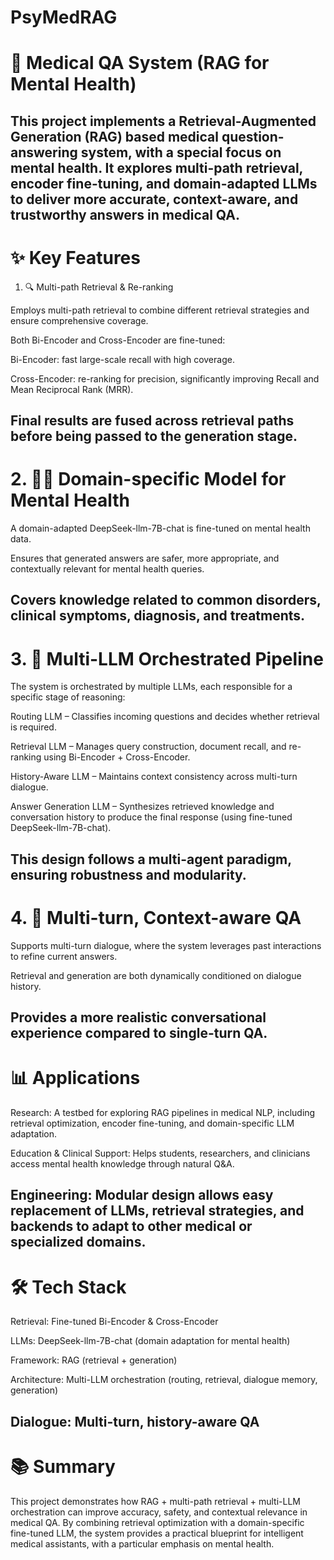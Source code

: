 # PsyMedRAG
# 🧠 Medical QA System (RAG for Mental Health)

This project implements a Retrieval-Augmented Generation (RAG) based medical question-answering system, with a special focus on mental health.
It explores multi-path retrieval, encoder fine-tuning, and domain-adapted LLMs to deliver more accurate, context-aware, and trustworthy answers in medical QA.
---
# ✨ Key Features
1. 🔍 Multi-path Retrieval & Re-ranking

Employs multi-path retrieval to combine different retrieval strategies and ensure comprehensive coverage.

Both Bi-Encoder and Cross-Encoder are fine-tuned:

Bi-Encoder: fast large-scale recall with high coverage.

Cross-Encoder: re-ranking for precision, significantly improving Recall and Mean Reciprocal Rank (MRR).

Final results are fused across retrieval paths before being passed to the generation stage.
---
# 2. 🧑‍⚕️ Domain-specific Model for Mental Health

A domain-adapted DeepSeek-llm-7B-chat is fine-tuned on mental health data.

Ensures that generated answers are safer, more appropriate, and contextually relevant for mental health queries.

Covers knowledge related to common disorders, clinical symptoms, diagnosis, and treatments.
---
# 3. 🧠 Multi-LLM Orchestrated Pipeline

The system is orchestrated by multiple LLMs, each responsible for a specific stage of reasoning:

Routing LLM – Classifies incoming questions and decides whether retrieval is required.

Retrieval LLM – Manages query construction, document recall, and re-ranking using Bi-Encoder + Cross-Encoder.

History-Aware LLM – Maintains context consistency across multi-turn dialogue.

Answer Generation LLM – Synthesizes retrieved knowledge and conversation history to produce the final response (using fine-tuned DeepSeek-llm-7B-chat).

This design follows a multi-agent paradigm, ensuring robustness and modularity.
---
# 4. 🔄 Multi-turn, Context-aware QA

Supports multi-turn dialogue, where the system leverages past interactions to refine current answers.

Retrieval and generation are both dynamically conditioned on dialogue history.

Provides a more realistic conversational experience compared to single-turn QA.
---
# 📊 Applications

Research: A testbed for exploring RAG pipelines in medical NLP, including retrieval optimization, encoder fine-tuning, and domain-specific LLM adaptation.

Education & Clinical Support: Helps students, researchers, and clinicians access mental health knowledge through natural Q&A.

Engineering: Modular design allows easy replacement of LLMs, retrieval strategies, and backends to adapt to other medical or specialized domains.
---
# 🛠️ Tech Stack

Retrieval: Fine-tuned Bi-Encoder & Cross-Encoder

LLMs: DeepSeek-llm-7B-chat (domain adaptation for mental health)

Framework: RAG (retrieval + generation)

Architecture: Multi-LLM orchestration (routing, retrieval, dialogue memory, generation)

Dialogue: Multi-turn, history-aware QA
---
# 📚 Summary

This project demonstrates how RAG + multi-path retrieval + multi-LLM orchestration can improve accuracy, safety, and contextual relevance in medical QA.
By combining retrieval optimization with a domain-specific fine-tuned LLM, the system provides a practical blueprint for intelligent medical assistants, with a particular emphasis on mental health.
